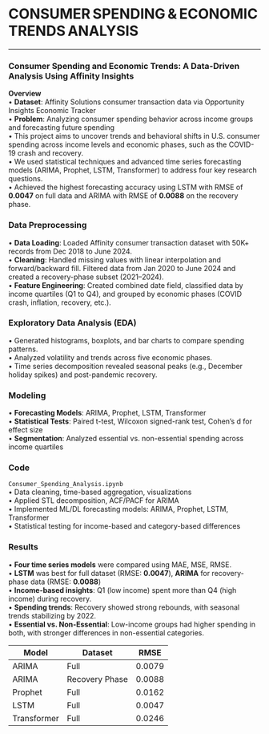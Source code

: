 # CONSUMER SPENDING & ECONOMIC TRENDS ANALYSIS
---
### Consumer Spending and Economic Trends: A Data-Driven Analysis Using Affinity Insights
**Overview**  
• **Dataset**: Affinity Solutions consumer transaction data via Opportunity Insights Economic Tracker  
• **Problem**: Analyzing consumer spending behavior across income groups and forecasting future spending  
• This project aims to uncover trends and behavioral shifts in U.S. consumer spending across income levels and economic phases, such as the COVID-19 crash and recovery.  
• We used statistical techniques and advanced time series forecasting models (ARIMA, Prophet, LSTM, Transformer) to address four key research questions.  
• Achieved the highest forecasting accuracy using LSTM with RMSE of **0.0047** on full data and ARIMA with RMSE of **0.0088** on the recovery phase.
### Data Preprocessing  
• **Data Loading**: Loaded Affinity consumer transaction dataset with 50K+ records from Dec 2018 to June 2024.  
• **Cleaning**: Handled missing values with linear interpolation and forward/backward fill. Filtered data from Jan 2020 to June 2024 and created a recovery-phase subset (2021–2024).  
• **Feature Engineering**: Created combined date field, classified data by income quartiles (Q1 to Q4), and grouped by economic phases (COVID crash, inflation, recovery, etc.).
### Exploratory Data Analysis (EDA)  
• Generated histograms, boxplots, and bar charts to compare spending patterns.  
• Analyzed volatility and trends across five economic phases.  
• Time series decomposition revealed seasonal peaks (e.g., December holiday spikes) and post-pandemic recovery.
### Modeling  
• **Forecasting Models**: ARIMA, Prophet, LSTM, Transformer  
• **Statistical Tests**: Paired t-test, Wilcoxon signed-rank test, Cohen’s d for effect size  
• **Segmentation**: Analyzed essential vs. non-essential spending across income quartiles
### Code  
`Consumer_Spending_Analysis.ipynb`  
• Data cleaning, time-based aggregation, visualizations  
• Applied STL decomposition, ACF/PACF for ARIMA  
• Implemented ML/DL forecasting models: ARIMA, Prophet, LSTM, Transformer  
• Statistical testing for income-based and category-based differences  
### Results  
• **Four time series models** were compared using MAE, MSE, RMSE.  
• **LSTM** was best for full dataset (RMSE: **0.0047**), **ARIMA** for recovery-phase data (RMSE: **0.0088**)  
• **Income-based insights**: Q1 (low income) spent more than Q4 (high income) during recovery.  
• **Spending trends**: Recovery showed strong rebounds, with seasonal trends stabilizing by 2022.  
• **Essential vs. Non-Essential**: Low-income groups had higher spending in both, with stronger differences in non-essential categories.

| Model         | Dataset        | RMSE   |
|---------------|----------------|--------|
| ARIMA         | Full           | 0.0079 |
| ARIMA         | Recovery Phase | 0.0088 |
| Prophet       | Full           | 0.0162 |
| LSTM          | Full           | 0.0047 |
| Transformer   | Full           | 0.0246 |

